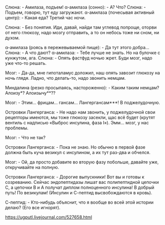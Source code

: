 Слюна: - Амилаза, подъем!
α-амилаза (сонно): - А? Что?
Слюна: - Подъем, говорю, тут еду загружают.
α-амилаза (почесывая активный центр): - Какая еда? Третий час ночи.

Слюна: - Без понятия. Иди, давай, найди там углевод попроще, оторви от него глюкозу, надо мозгу отправить, а то он небось тоже ни сном, ни духом.

α-амилаза (роясь в пережевываемой пище): - Да тут этого добра…
Слюна: - А что дают?
α-амилаза: - Тебе лучше не знать. Но на булочке с кунжутом, ага.
Слюна: - Опять фастфуд ночью жрет. Буди мозг, надо уже что-то решать.

Мозг: - Да-да, мне гипоталамус доложил, наш опять завозит глюкозу на ночь глядя. Ладно, что делать-то, надо звонить немцам.

Миндалина (резко просыпаясь, настороженно): - Каким таким немцам? Алоизу*? Алоизычу**??

Мозг: - Этим… фрицам… гансам… Лангергансам***! В поджелудочную.

Островки Лангерганса: - Не надо нам звонить, у поджелудочной свои рецепторы имеются, мы тоже глюкозу засекли, щас всё будет (крутят вентиль с надписью «Выброс инсулина, фаза I»). Эмм… мозг, у нас проблемы.

Мозг: - Что не так?

Островки Лангерганса: - Пока не знаю. Но обычно в первой фазе должна быть куча везикул с инсулином, а их тут раз-два и обчелся.

Мозг: - Ой, да просто добавите во вторую фазу побольше, давайте уже, откручивайте на полную.

Островки Лангерганса: - Дорогие выпускники! Вот вы и готовы к созреванию. Сейчас эндопептидазы лишат вас полипептидной цепочки С, а цепочки В и А получат диплом полноценного инсулина! В добрый путь! По везикулам! (Инсулин и С-пептид высвобождаются в кровь).

С-пептид: - Кто-нибудь объяснит, что я вообще во всей этой истории делаю? (Его все игнорят).

https://ugputl.livejournal.com/527658.html